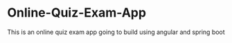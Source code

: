 # Online-Quiz-Exam-App
This is an online quiz exam app going to build using angular and spring boot
